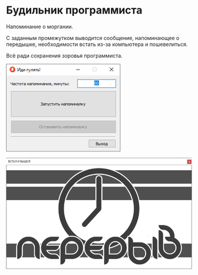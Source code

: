 # Будильник программиста
Напоминание о моргании.
 
С заданным промежутком выводится сообщение, напоминающее о передышке, необходимости встать из-за компьютера и пошевелиться.

Всё ради сохранения зоровья программиста.

![](images/01.png) 

![](images/02.png) 
